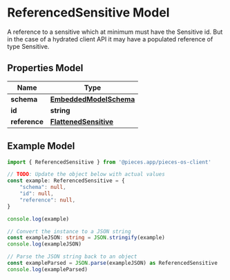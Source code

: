 
# ReferencedSensitive Model

A reference to a sensitive which at minimum must have the Sensitive id. But in the case of a hydrated client API it may have a populated reference of type Sensitive.

## Properties Model

Name | Type
------------ | -------------
**schema** | [**EmbeddedModelSchema**](EmbeddedModelSchema)
**id** | **string**
**reference** | [**FlattenedSensitive**](FlattenedSensitive)

## Example Model

```typescript
import { ReferencedSensitive } from '@pieces.app/pieces-os-client'

// TODO: Update the object below with actual values
const example: ReferencedSensitive = {
    "schema": null,
    "id": null,
    "reference": null,
}

console.log(example)

// Convert the instance to a JSON string
const exampleJSON: string = JSON.stringify(example)
console.log(exampleJSON)

// Parse the JSON string back to an object
const exampleParsed = JSON.parse(exampleJSON) as ReferencedSensitive
console.log(exampleParsed)
```


